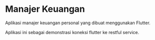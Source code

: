 # Manajer Keuangan

Aplikasi manajer keuangan personal yang dibuat menggunakan Flutter.

Aplikasi ini sebagai demonstrasi koneksi flutter ke restful service.
